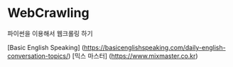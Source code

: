 # WebCrawling
파이썬을 이용해서 웹크롤링 하기

[Basic English Speaking] (https://basicenglishspeaking.com/daily-english-conversation-topics/)
[믹스 마스터] (https://www.mixmaster.co.kr)
